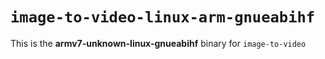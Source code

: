 # `image-to-video-linux-arm-gnueabihf`

This is the **armv7-unknown-linux-gnueabihf** binary for `image-to-video`
